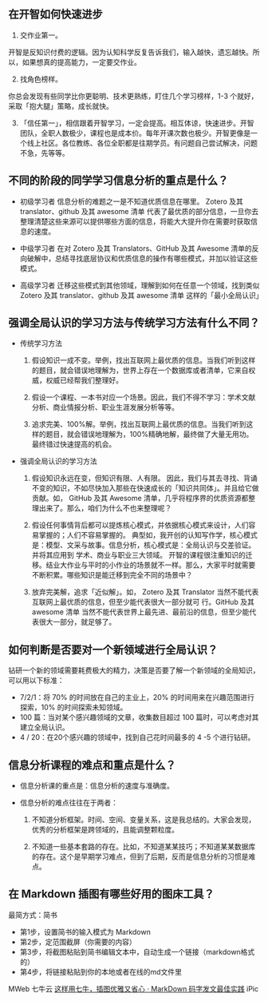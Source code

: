 ## 在开智如何快速进步

1. 交作业第一。

开智是反知识付费的逻辑。因为认知科学反复告诉我们，输入越快，遗忘越快。所以，如果想真的提高能力，一定要交作业。

2. 找角色榜样。

你总会发现有些同学比你更聪明、技术更熟练，盯住几个学习榜样，1-3 个就好，采取「抱大腿」策略，成长就快。

3. 「信任第一」，相信跟着开智学习，一定会提高。相互体谅，快速进步。开智团队，全职人数极少，课程也是成本价。每年开课次数也极少。开智更像是一个线上社区。各位教练、各位全职都是往期学员。有问题自己尝试解决，问题不急，先等等。


## 不同的阶段的同学学习信息分析的重点是什么？

- 初级学习者
   信息分析的难题之一是不知道优质信息在哪里。 Zotero 及其 translator、github 及其 awesome 清单 代表了最优质的部分信息，一旦你去整理清楚这些来源可以提供哪些方面的信息，将能大大提升你在需要时获取信息的速度。

- 中级学习者
   在对 Zotero 及其 Translators、GitHub 及其 Awesome 清单的反向破解中，总结寻找底层协议和优质信息的操作有哪些模式，并加以验证这些模式。

- 高级学习者
   迁移这些模式到其他领域，理解到如何在任意一个领域，找到类似 Zotero 及其 translator、github 及其 awesome 清单 这样的「最小全局认识」


## 强调全局认识的学习方法与传统学习方法有什么不同？

- 传统学习方法

  1. 假设知识一成不变。举例，找出互联网上最优质的信息。当我们听到这样的题目，就会错误地理解为，世界上存在一个数据库或者清单，它来自权威，权威已经帮我们整理好。

  2. 假设一个课程、一本书对应一个场景。因此，我们不得不学习：学术文献分析、商业情报分析、职业生涯发展分析等等。

  3. 追求完美、100%解。举例，找出互联网上最优质的信息。当我们听到这样的题目，就会错误地理解为，100%精确地解，最终做了大量无用功。最终错过快速提高的机会。

- 强调全局认识的学习方法

  1. 假设知识永远在变，但知识有限、人有限。 因此，我们与其去寻找、背诵不变的知识，不如尽快加入那些在快速成长的「知识共同体」。并且给它做贡献。如， GitHub 及其 Awesome 清单，几乎将程序界的优质资源都整理出来了。那么，咱们为什么不也来整理呢？

  2. 假设任何事情背后都可以提炼核心模式，并依据核心模式来设计，人们容易掌握的；人们不容易掌握的。  典型如，我开创的认知写作学，核心模式是：模型、文采与故事。信息分析，核心模式是：全局认识与交差验证。并将其应用到 学术、商业与职业三大领域。  开智的课程很注重知识的迁移。结业大作业与平时的小作业的场景就不一样。那么，大家平时就需要不断积累。哪些知识是能迁移到完全不同的场景中？

  3. 放弃完美解，追求「近似解」。如， Zotero 及其 Translator  当然不能代表互联网上最优质的信息，但至少能代表很大一部分就可 行。GitHub  及其 awesome 清单  当然不能代表世界上最先进、最前沿的信息，但至少能代表很大一部分，就足够了。


## 如何判断是否要对一个新领域进行全局认识？

钻研一个新的领域需要耗费极大的精力，决策是否要了解一个新领域的全局知识，可以用以下标准：

- 7/2/1：将 70% 的时间放在自己的主业上，20% 的时间用来在兴趣范围进行探索，10% 的时间探索未知领域。
- 100 篇：当对某个感兴趣领域的文章，收集数目超过 100 篇时，可以考虑对其建立全局认识。
- 4 / 20：在20个感兴趣的领域中，找到自己花时间最多的 4 -5 个进行钻研。



## 信息分析课程的难点和重点是什么？

- 信息分析课的重点是：信息分析的速度与准确度。

- 信息分析的难点往往在于两者：

  1. 不知道分析框架。时间、空间、变量关系，这是我总结的。大家会发现，优秀的分析框架是跨领域的，且能调整颗粒度。

  2. 不知道一些基本套路的存在。比如，不知道某某技巧；不知道某某数据库的存在。这个是早期学习难点，但到了后期，反而是信息分析的习惯是难点。



## 在 Markdown 插图有哪些好用的图床工具？

最简方式：简书

- 第1步，设置简书的输入模式为 Markdown
- 第2步，定范围截屏（你需要的内容）
- 第3步，将截图粘贴到简书编辑文本中，自动生成一个链接（markdown格式的）
- 第4步，将链接粘贴到你的本地或者在线的md文件里

MWeb
七牛云 [这样用七牛，插图优雅又省心 · MarkDown 码字发文最佳实践](https://ishanshan.im/tool/community/HbMarkdownImage)
iPic